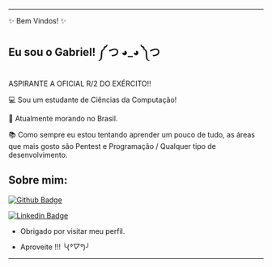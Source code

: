 ----------------------------------------------------------------------------

✨ Bem Vindos! ✨

 

## Eu sou o Gabriel!  ༼ つ ◕_◕ ༽つ

 ASPIRANTE A OFICIAL R/2 DO EXÉRCITO!!


:computer: Sou um estudante de Ciências da Computação!

:house_with_garden: Atualmente morando no Brasil.

:books: Como sempre eu estou tentando aprender um pouco de tudo, as áreas que mais gosto são Pentest e Programação / Qualquer tipo de desenvolvimento.

## Sobre mim:

[![Github Badge](https://img.shields.io/badge/-Github-000?style=flat-square&logo=Github&logoColor=white&link=https://github.com/swapnes)](https://github.com/swapnes)

[![Linkedin Badge](https://img.shields.io/badge/-LinkedIn-blue?style=flat-square&logo=Linkedin&logoColor=white&link=https://www.linkedin.com/in/gabriel-capistrano-aa22441b2/)](https://www.linkedin.com/in/gabriel-capistrano-aa22441b2/)


- Obrigado por visitar meu perfil.

- Aproveite !!!  ╰(*°▽°*)╯

----------------------------------------------------------------------------------
